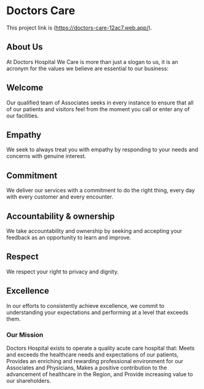 # Doctors Care

This project link is (https://doctors-care-12ac7.web.app/).

## About Us

At Doctors Hospital We Care is more than just a slogan to us, it is an acronym for the values we believe are essential to our business:

## Welcome
Our qualified team of Associates seeks in every instance to ensure that all of our patients and visitors feel from the moment you call or enter any of our facilities.

## Empathy
We seek to always treat you with empathy by responding to your needs and concerns with genuine interest.


## Commitment
We deliver our services with a commitment to do the right thing, every day with every customer and every encounter.

## Accountability & ownership
We take accountability and ownership by seeking and accepting your feedback as an opportunity to learn and improve.

## Respect
We respect your right to privacy and dignity.

## Excellence
In our efforts to consistently achieve excellence, we commit to understanding your expectations and performing at a level that exceeds them.

### Our Mission
Doctors Hospital exists to operate a quality acute care hospital that:
Meets and exceeds the healthcare needs and expectations of our patients,
Provides an enriching and rewarding professional environment for our Associates and Physicians,
Makes a positive contribution to the advancement of healthcare in the Region, and
Provide increasing value to our shareholders.

